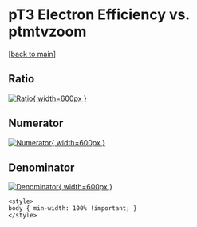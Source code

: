 # pT3 Electron Efficiency vs. ptmtvzoom

[[back to main](./)]



## Ratio

[![Ratio](../mtv/var/pT3_11_eff_ptmtvzoom.png){ width=600px }](../mtv/var/pT3_11_eff_ptmtvzoom.pdf)

## Numerator

[![Numerator](../mtv/num/pT3_11_eff_ptmtvzoom_num.png){ width=600px }](../mtv/num/pT3_11_eff_ptmtvzoom_num.pdf)

## Denominator

[![Denominator](../mtv/den/pT3_11_eff_ptmtvzoom_den.png){ width=600px }](../mtv/den/pT3_11_eff_ptmtvzoom_den.pdf)


``` {=html}
<style>
body { min-width: 100% !important; }
</style>
```
